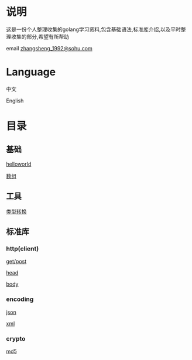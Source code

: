 # 说明

这是一份个人整理收集的golang学习资料,包含基础语法,标准库介绍,以及平时整理收集的部分,希望有所帮助

email <zhangsheng_1992@sohu.com>

# Language

中文

English

# 目录

## 基础
[helloworld](https://github.com/zhangsheng1992/notes/blob/master/base/helloworld.md)

[数组](https://github.com/zhangsheng1992/notes/blob/master/base/array.md)

## 工具
[类型转换](https://github.com/zhangsheng1992/notes/blob/master/tools/type_convert.md)


## 标准库

### http(client)
[get/post](https://github.com/zhangsheng1992/notes/blob/master/packages/http/http-simple-request.md)

[head](https://github.com/zhangsheng1992/notes/blob/master/packages/http/http-request-head.md)

[body](https://github.com/zhangsheng1992/notes/blob/master/packages/http/http-request-body.md)

### encoding
[json](https://github.com/zhangsheng1992/notes/blob/master/packages/encoding/json.md)

[xml](https://github.com/zhangsheng1992/notes/blob/master/packages/encoding/xml.md)

### crypto
[md5](https://github.com/zhangsheng1992/notes/blob/master/packages/crypto/md5.md)